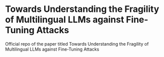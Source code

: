 # Towards Understanding the Fragility of Multilingual LLMs against Fine-Tuning Attacks
Official repo of the paper titled Towards Understanding the Fragility of Multilingual LLMs against Fine-Tuning Attacks
